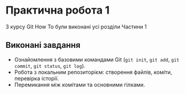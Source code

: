 # Практична робота 1  

З курсу Git How To були виконані усі розділи Частини 1 

## Виконані завдання
- Ознайомлення з базовими командами Git (`git init`, `git add`, `git commit`, `git status`, `git log`).  
- Робота з локальним репозиторієм: створення файлів, коміти, перевірка історії.  
- Перемикання між комітами та основними гілками. 
